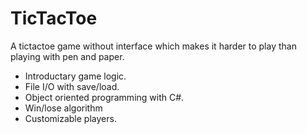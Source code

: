 # TicTacToe
A tictactoe game without interface which makes it harder to play than playing with pen and paper.

+ Introductary game logic.
+ File I/O with save/load.
+ Object oriented programming with C#.
+ Win/lose algorithm
+ Customizable players.
